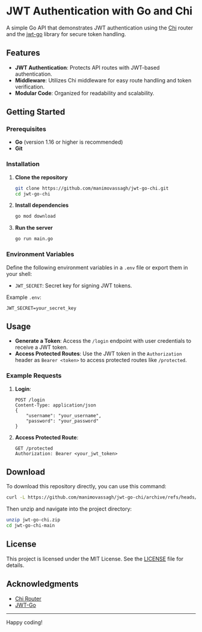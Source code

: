 
# JWT Authentication with Go and Chi

A simple Go API that demonstrates JWT authentication using the [Chi](https://github.com/go-chi/chi) router and the [jwt-go](https://github.com/dgrijalva/jwt-go) library for secure token handling.

## Features
- **JWT Authentication**: Protects API routes with JWT-based authentication.
- **Middleware**: Utilizes Chi middleware for easy route handling and token verification.
- **Modular Code**: Organized for readability and scalability.

## Getting Started

### Prerequisites
- **Go** (version 1.16 or higher is recommended)
- **Git**

### Installation

1. **Clone the repository**
   ```bash
   git clone https://github.com/manimovassagh/jwt-go-chi.git
   cd jwt-go-chi
   ```

2. **Install dependencies**
   ```bash
   go mod download
   ```

3. **Run the server**
   ```bash
   go run main.go
   ```

### Environment Variables

Define the following environment variables in a `.env` file or export them in your shell:
- `JWT_SECRET`: Secret key for signing JWT tokens.

Example `.env`:
```
JWT_SECRET=your_secret_key
```

## Usage

- **Generate a Token**: Access the `/login` endpoint with user credentials to receive a JWT token.
- **Access Protected Routes**: Use the JWT token in the `Authorization` header as `Bearer <token>` to access protected routes like `/protected`.

### Example Requests

1. **Login**:
   ```http
   POST /login
   Content-Type: application/json
   {
       "username": "your_username",
       "password": "your_password"
   }
   ```

2. **Access Protected Route**:
   ```http
   GET /protected
   Authorization: Bearer <your_jwt_token>
   ```

## Download

To download this repository directly, you can use this command:
```bash
curl -L https://github.com/manimovassagh/jwt-go-chi/archive/refs/heads/main.zip -o jwt-go-chi.zip
```

Then unzip and navigate into the project directory:
```bash
unzip jwt-go-chi.zip
cd jwt-go-chi-main
```

## License

This project is licensed under the MIT License. See the [LICENSE](LICENSE) file for details.

## Acknowledgments
- [Chi Router](https://github.com/go-chi/chi)
- [JWT-Go](https://github.com/dgrijalva/jwt-go)

---

Happy coding!
